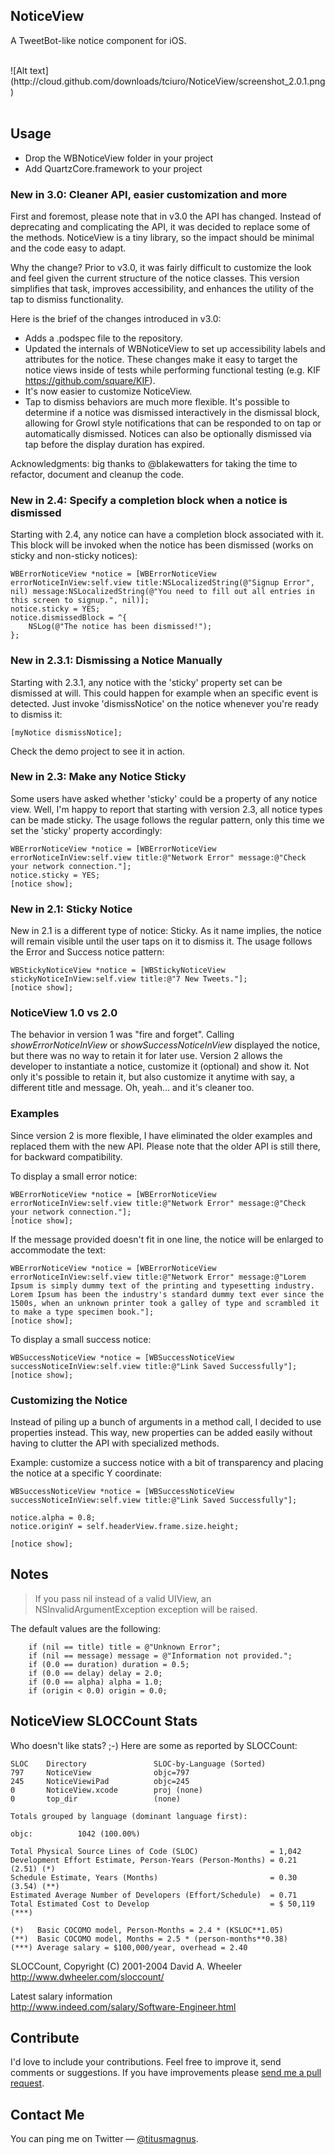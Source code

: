 ## NoticeView

A TweetBot-like notice component for iOS.

<br/>
![Alt text](http://cloud.github.com/downloads/tciuro/NoticeView/screenshot_2.0.1.png)
<br/>
<br/>

## Usage

* Drop the WBNoticeView folder in your project
* Add QuartzCore.framework to your project

### New in 3.0: Cleaner API, easier customization and more

First and foremost, please note that in v3.0 the API has changed. Instead of deprecating and complicating the API, it was decided to replace some of the methods. NoticeView is a tiny library, so the impact should be minimal and the code easy to adapt.

Why the change? Prior to v3.0, it was fairly difficult to customize the look and feel given the current structure of the notice classes. This version simplifies that task, improves accessibility, and enhances the utility of the tap to dismiss functionality.

Here is the brief of the changes introduced in v3.0:

- Adds a .podspec file to the repository.
- Updated the internals of WBNoticeView to set up accessibility labels and attributes for the notice. These changes make it easy to target the notice views inside of tests while performing functional testing (e.g. KIF https://github.com/square/KIF).
- It's now easier to customize NoticeView.
- Tap to dismiss behaviors are much more flexible. It's possible to determine if a notice was dismissed interactively in the dismissal block, allowing for Growl style notifications that can be responded to on tap or automatically dismissed. Notices can also be optionally dismissed via tap before the display duration has expired.

Acknowledgments: big thanks to @blakewatters for taking the time to refactor, document and cleanup the code.

### New in 2.4: Specify a completion block when a notice is dismissed

Starting with 2.4, any notice can have a completion block associated with it. This block will be invoked when the notice has been dismissed (works on sticky and non-sticky notices):

    WBErrorNoticeView *notice = [WBErrorNoticeView errorNoticeInView:self.view title:NSLocalizedString(@"Signup Error", nil) message:NSLocalizedString(@"You need to fill out all entries in this screen to signup.", nil)];
    notice.sticky = YES;
    notice.dismissedBlock = ^{
        NSLog(@"The notice has been dismissed!");
    };
    
### New in 2.3.1: Dismissing a Notice Manually

Starting with 2.3.1, any notice with the 'sticky' property set can be dismissed at will. This could happen for example when an specific event is detected. Just invoke 'dismissNotice' on the notice whenever you're ready to dismiss it:

    [myNotice dismissNotice];
    
Check the demo project to see it in action.

### New in 2.3: Make any Notice Sticky

Some users have asked whether 'sticky' could be a property of any notice view. Well, I'm happy to report that starting with version 2.3, all notice types can be made sticky. The usage follows the regular pattern, only this time we set the 'sticky' property accordingly:

    WBErrorNoticeView *notice = [WBErrorNoticeView errorNoticeInView:self.view title:@"Network Error" message:@"Check your network connection."];
    notice.sticky = YES;
    [notice show];
    
### New in 2.1: Sticky Notice

New in 2.1 is a different type of notice: Sticky. As it name implies, the notice will remain visible until the user taps on it to dismiss it. The usage follows the Error and Success notice pattern:

    WBStickyNoticeView *notice = [WBStickyNoticeView stickyNoticeInView:self.view title:@"7 New Tweets."];
    [notice show];
    
### NoticeView 1.0 vs 2.0

The behavior in version 1 was "fire and forget". Calling *showErrorNoticeInView* or *showSuccessNoticeInView* displayed the notice, but there was no way to retain it for later use. Version 2 allows the developer to instantiate a notice, customize it (optional) and show it. Not only it's possible to retain it, but also customize it anytime with say, a different title and message. Oh, yeah… and it's cleaner too.

### Examples

Since version 2 is more flexible, I have eliminated the older examples and replaced them with the new API. Please note that the older API is still there, for backward compatibility.
<br/>

To display a small error notice:

    WBErrorNoticeView *notice = [WBErrorNoticeView errorNoticeInView:self.view title:@"Network Error" message:@"Check your network connection."];
    [notice show];
	
If the message provided doesn't fit in one line, the notice will be enlarged to accommodate the text:

    WBErrorNoticeView *notice = [WBErrorNoticeView errorNoticeInView:self.view title:@"Network Error" message:@"Lorem Ipsum is simply dummy text of the printing and typesetting industry. Lorem Ipsum has been the industry's standard dummy text ever since the 1500s, when an unknown printer took a galley of type and scrambled it to make a type specimen book."];
    [notice show];

To display a small success notice:

    WBSuccessNoticeView *notice = [WBSuccessNoticeView successNoticeInView:self.view title:@"Link Saved Successfully"];
    [notice show];

### Customizing the Notice

Instead of piling up a bunch of arguments in a method call, I decided to use properties instead. This way, new properties can be added easily without having to clutter the API with specialized methods.

Example: customize a success notice with a bit of transparency and placing the notice at a specific Y coordinate:

    WBSuccessNoticeView *notice = [WBSuccessNoticeView successNoticeInView:self.view title:@"Link Saved Successfully"];
    
    notice.alpha = 0.8;
    notice.originY = self.headerView.frame.size.height;
    
    [notice show];

	
## Notes

> If you pass nil instead of a valid UIView, an NSInvalidArgumentException exception will be raised.

The default values are the following:

        if (nil == title) title = @"Unknown Error";
        if (nil == message) message = @"Information not provided.";
        if (0.0 == duration) duration = 0.5;
        if (0.0 == delay) delay = 2.0;
        if (0.0 == alpha) alpha = 1.0;
		if (origin < 0.0) origin = 0.0;
		
## NoticeView SLOCCount Stats

Who doesn't like stats? ;-) Here are some as reported by SLOCCount:

    SLOC	Directory				SLOC-by-Language (Sorted)
	797     NoticeView      		objc=797
	245     NoticeViewiPad  		objc=245
	0       NoticeView.xcode		proj (none)
	0       top_dir         		(none)

	Totals grouped by language (dominant language first):

	objc:          1042 (100.00%)

	Total Physical Source Lines of Code (SLOC)                = 1,042
	Development Effort Estimate, Person-Years (Person-Months) = 0.21 (2.51) (*)
	Schedule Estimate, Years (Months)                         = 0.30 (3.54) (**)
	Estimated Average Number of Developers (Effort/Schedule)  = 0.71
	Total Estimated Cost to Develop                           = $ 50,119 (***)

	(*)   Basic COCOMO model, Person-Months = 2.4 * (KSLOC**1.05)
	(**)  Basic COCOMO model, Months = 2.5 * (person-months**0.38)
	(***) Average salary = $100,000/year, overhead = 2.40

SLOCCount, Copyright (C) 2001-2004 David A. Wheeler
<br/>http://www.dwheeler.com/sloccount/

Latest salary information
<br/>http://www.indeed.com/salary/Software-Engineer.html

## Contribute

I'd love to include your contributions. Feel free to improve it, send comments or suggestions. If you have improvements please [send me a pull request](https://github.com/tciuro/NoticeView/pull/new/master).

## Contact Me

You can ping me on Twitter — [@titusmagnus](http://twitter.com/titusmagnus).